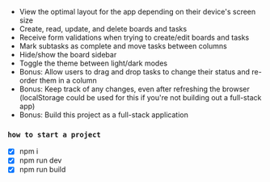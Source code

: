 - View the optimal layout for the app depending on their device's screen size
- Create, read, update, and delete boards and tasks
- Receive form validations when trying to create/edit boards and tasks
- Mark subtasks as complete and move tasks between columns
- Hide/show the board sidebar
- Toggle the theme between light/dark modes
- Bonus: Allow users to drag and drop tasks to change their status and re-order them in a column
- Bonus: Keep track of any changes, even after refreshing the browser (localStorage could be used for this if you're not building out a full-stack app)
- Bonus: Build this project as a full-stack application

### `how to start a project`

- [x] npm i
- [x] npm run dev
- [x] npm run build
